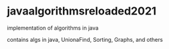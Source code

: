 # javaalgorithmsreloaded2021
implementation of algorithms in java

contains algs in java, UnionaFind, Sorting, Graphs, and others
